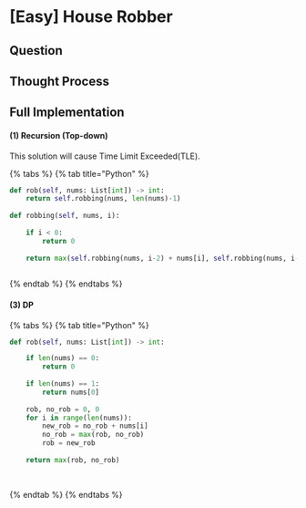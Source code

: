 # \[Easy\] House Robber

## Question

## Thought Process

## Full Implementation

#### \(1\) Recursion \(Top-down\)

This solution will cause Time Limit Exceeded\(TLE\).

{% tabs %}
{% tab title="Python" %}
```python
def rob(self, nums: List[int]) -> int:
    return self.robbing(nums, len(nums)-1)
    
def robbing(self, nums, i):
    
    if i < 0:
        return 0
        
    return max(self.robbing(nums, i-2) + nums[i], self.robbing(nums, i-1))
  
```
{% endtab %}
{% endtabs %}

#### \(3\) DP

{% tabs %}
{% tab title="Python" %}
```python
def rob(self, nums: List[int]) -> int:

    if len(nums) == 0:
        return 0
        
    if len(nums) == 1:
        return nums[0]
        
    rob, no_rob = 0, 0
    for i in range(len(nums)):
        new_rob = no_rob + nums[i]
        no_rob = max(rob, no_rob)
        rob = new_rob
    
    return max(rob, no_rob)
            
    
```
{% endtab %}
{% endtabs %}




